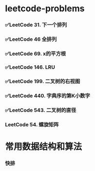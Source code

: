 # leetcode-problems

### ✅LeetCode 31. 下一个排列

### ✅LeetCode 46 全排列

### ✅LeetCode 69. x的平方根

### ✅LeetCode 146. LRU

### ✅LeetCode 199. 二叉树的右视图

### ✅LeetCode 440. 字典序的第K小数字

### ✅LeetCode 543. 二叉树的直径

### LeetCode 54. 螺旋矩阵

# 常用数据结构和算法

### 快排